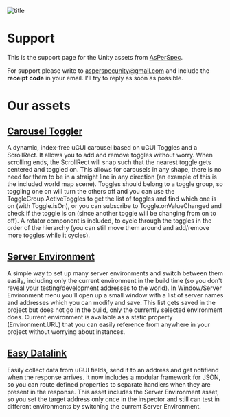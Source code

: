 

![title](/unitypublisherpage/images/AsPerSpec-big.jpg)

# Support

This is the support page for the Unity assets from [AsPerSpec](https://assetstore.unity.com/publishers/13320).

For support please write to [asperspecunity@gmail.com](mailto:asperspecunity@gmail.com) and include the **receipt code** in your email. I'll try to reply as soon as possible.

# Our assets

## [Carousel Toggler](https://assetstore.unity.com/packages/tools/gui/carousel-toggler-36671)
A dynamic, index-free  uGUI carousel based on uGUI Toggles and a ScrollRect. It allows you to add and remove toggles without worry.
When scrolling ends, the ScrollRect will snap such that the nearest toggle gets centered and toggled on.
This allows for carousels in any shape, there is no need for them to be in a straight line in any direction (an example of this is the included world map scene).
Toggles should belong to a toggle group, so toggling one on will turn the others off and you can use the ToggleGroup.ActiveToggles to get the list of toggles and find which one is on (with Toggle.isOn), or you can subscribe to Toggle.onValueChanged and check if the toggle is on (since another toggle will be changing from on to off).
A rotator component is included, to cycle through the toggles in the order of the hierarchy (you can still move them around and add/remove more toggles while it cycles).

## [Server Environment](https://assetstore.unity.com/packages/tools/utilities/server-environment-45991)
A simple way to set up many server environments and switch between them easily, including only the current environment in the build time (so you don't reveal your testing/development addresses to the world).
In Window/Server Environment menu you'll open up a small window with a list of server names and addresses which you can modify and save. This list gets saved in the project but does not go in the build, only the currently selected environment does.
Current environment is available as a static property (Environment.URL) that you can easily reference from anywhere in your project without worrying about instances.

## [Easy Datalink](https://assetstore.unity.com/packages/tools/network/easy-datalink-45454)
Easily collect data from uGUI fields, send it to an address and get notifiend when the response arrives. It now includes a modular framework for JSON, so you can route defined properties to separate handlers when they are present in the response.
This asset includes the Server Environment asset, so you set the target address only once in the inspector and still can test in different environments by switching the current Server Environment.
